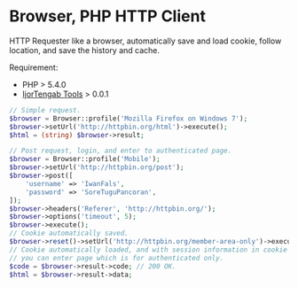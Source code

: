 Browser, PHP HTTP Client
========================

HTTP Requester like a browser, automatically save and load cookie,
follow location, and save the history and cache.

Requirement:
  - PHP > 5.4.0
  - [IjorTengab Tools][1] > 0.0.1

[1]:https://github.com/ijortengab/tools

```php
// Simple request.
$browser = Browser::profile('Mozilla Firefox on Windows 7');
$browser->setUrl('http://httpbin.org/html')->execute();
$html = (string) $browser->result;
```

```php
// Post request, login, and enter to authenticated page.
$browser = Browser::profile('Mobile');
$browser->setUrl('http://httpbin.org/post');
$browser->post([
    'username' => 'IwanFals',
    'password' => 'SoreTuguPancoran',
]);
$browser->headers('Referer', 'http://httpbin.org/');
$browser->options('timeout', 5);
$browser->execute();
// Cookie automatically saved.
$browser->reset()->setUrl('http://httpbin.org/member-area-only')->execute();
// Cookie automatically loaded, and with session information in cookie
// you can enter page which is for authenticated only.
$code = $browser->result->code; // 200 OK.
$html = $browser->result->data;
```


